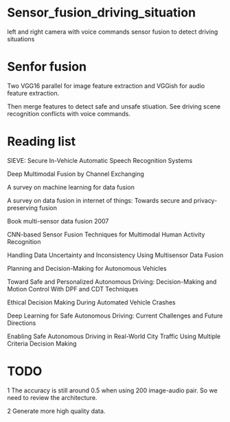 # Sensor_fusion_driving_situation
left and right camera with voice commands sensor fusion to detect driving situations

# Senfor fusion
Two VGG16 parallel for image feature extraction and VGGish for audio feature extraction.

Then merge features to detect safe and unsafe stiuation. See driving scene recognition conflicts with voice commands.

# Reading list
SIEVE: Secure In-Vehicle Automatic Speech Recognition Systems

Deep Multimodal Fusion by Channel Exchanging

A survey on machine learning for data fusion

A survey on data fusion in internet of things: Towards secure and privacy-preserving fusion

Book multi-sensor data fusion 2007 

CNN-based Sensor Fusion Techniques for Multimodal Human Activity Recognition

Handling Data Uncertainty and Inconsistency Using Multisensor Data Fusion

Planning and Decision-Making for Autonomous Vehicles

Toward Safe and Personalized Autonomous Driving: Decision-Making and Motion Control With DPF and CDT Techniques

Ethical Decision Making During Automated Vehicle Crashes 

Deep Learning for Safe Autonomous Driving: Current Challenges and Future Directions

Enabling Safe Autonomous Driving in Real-World City Traffic Using Multiple Criteria Decision Making

# TODO
1 The accuracy is still around 0.5 when using 200 image-audio pair. So we need to review the architecture.

2 Generate more high quality data.

